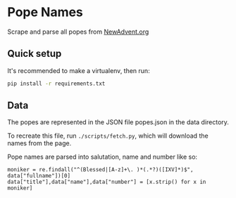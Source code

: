 Pope Names
==========

Scrape and parse all popes from [NewAdvent.org](http://www.newadvent.org/cathen/12272b.htm)

## Quick setup

It's recommended to make a virtualenv, then run:

```bash
pip install -r requirements.txt
```

## Data

The popes are represented in the JSON file popes.json in the data directory.

To recreate this file, run ```./scripts/fetch.py```, which will download the names from the page.

Pope names are parsed into salutation, name and number like so:

    moniker = re.findall("^(Blessed|[A-z]+\. )*(.*?)([IXV]*)$", data["fullname"])[0]
    data["title"],data["name"],data["number"] = [x.strip() for x in moniker]


